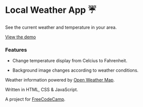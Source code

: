 # Local Weather App ☔️

See the current weather and temperature in your area. 

[View the demo](https://weather.pamela.io/)

### Features

* Change temperature display from Celcius to Fahrenheit.

* Background image changes according to weather conditions.

Weather information powered by [Open Weather Map](https://openweathermap.org).

Written in HTML, CSS & JavaScript.

A project for [FreeCodeCamp](https://freecodecamp.org/).
